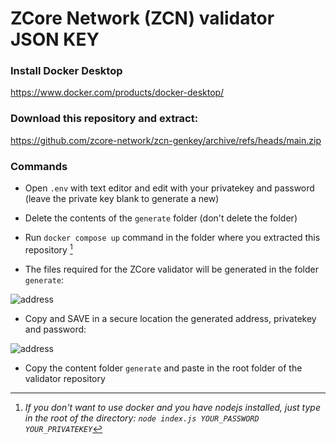 # ZCore Network (ZCN) validator JSON KEY

### Install Docker Desktop
https://www.docker.com/products/docker-desktop/

### Download this repository and extract:
https://github.com/zcore-network/zcn-genkey/archive/refs/heads/main.zip

### Commands
- Open ```.env``` with text editor and edit with your privatekey and password (leave the private key blank to generate a new)

- Delete the contents of the ```generate``` folder (don't delete the folder)

- Run ```docker compose up``` command in the folder where you extracted this repository [^1]

[^1]: _If you don't want to use docker and you have nodejs installed, just type in the root of the directory: ```node index.js YOUR_PASSWORD YOUR_PRIVATEKEY```_


- The files required for the ZCore validator will be generated in the folder ```generate```:

![address](https://github.com/zcore-network/zcn-genkey/raw/main/images/generate.png)

- Copy and SAVE in a secure location the generated address, privatekey and password:

![address](https://github.com/zcore-network/zcn-genkey/raw/main/images/docker.png)

- Copy the content folder ```generate``` and paste in the root folder of the validator repository
